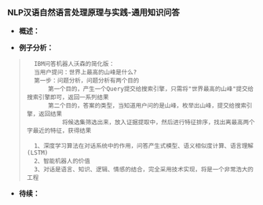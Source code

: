 ### NLP汉语自然语言处理原理与实践-通用知识问答
- **概述：**
>
>
>
>
>

- **例子分析：**
>       IBM问答机器人沃森的简化版：
>       当用户提问：世界上最高的山峰是什么?
>       第一步：问题分析，问题分析有两个目的
>           第一个目的，产生一个Query提交给搜索引擎，只需将"世界最高的山峰"提交给搜索引擎即可，返回一系列结果
>           第二个目的，答案的类型，当知道用户问的是山峰，枚举出山峰，提交给搜索引擎，返回结果
>               将候选集筛选出来，放入证据提取中，然后进行特征排序，找出离最高两个字最近的特征，获得结果
>
>       1、深度学习算法在对话系统中的作用，问答产生式模型、语义相似度计算、语言理解(LSTM)
>       2、智能机器人的价值
>       3、对话是语言、知识、逻辑、情感的结合，完全采用技术实现，将是一个非常浩大的工程
>
>
>
>
>
>
>
>
>

- **待续：**
>
>
>
>
>
>
>
>
>
>
>
>
>
>
>
>
>
>
>
>
>
>
>
